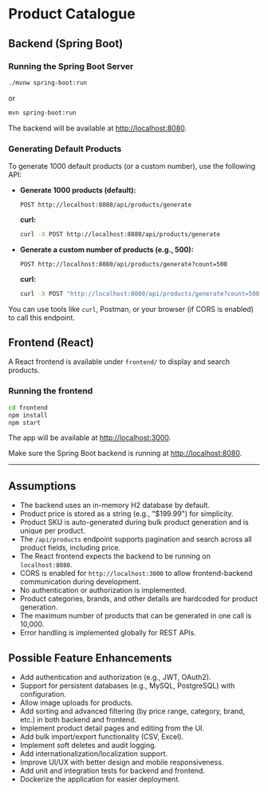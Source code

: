 # Product Catalogue

## Backend (Spring Boot)

### Running the Spring Boot Server

```bash
./mvnw spring-boot:run
```
or
```bash
mvn spring-boot:run
```

The backend will be available at [http://localhost:8080](http://localhost:8080).

### Generating Default Products

To generate 1000 default products (or a custom number), use the following API:

- **Generate 1000 products (default):**
  ```
  POST http://localhost:8080/api/products/generate
  ```
  **curl:**
  ```bash
  curl -X POST http://localhost:8080/api/products/generate
  ```

- **Generate a custom number of products (e.g., 500):**
  ```
  POST http://localhost:8080/api/products/generate?count=500
  ```
  **curl:**
  ```bash
  curl -X POST "http://localhost:8080/api/products/generate?count=500"
  ```

You can use tools like `curl`, Postman, or your browser (if CORS is enabled) to call this endpoint.

## Frontend (React)

A React frontend is available under `frontend/` to display and search products.

### Running the frontend

```bash
cd frontend
npm install
npm start
```

The app will be available at [http://localhost:3000](http://localhost:3000).

Make sure the Spring Boot backend is running at [http://localhost:8080](http://localhost:8080).

---

## Assumptions

- The backend uses an in-memory H2 database by default.
- Product price is stored as a string (e.g., "$199.99") for simplicity.
- Product SKU is auto-generated during bulk product generation and is unique per product.
- The `/api/products` endpoint supports pagination and search across all product fields, including price.
- The React frontend expects the backend to be running on `localhost:8080`.
- CORS is enabled for `http://localhost:3000` to allow frontend-backend communication during development.
- No authentication or authorization is implemented.
- Product categories, brands, and other details are hardcoded for product generation.
- The maximum number of products that can be generated in one call is 10,000.
- Error handling is implemented globally for REST APIs.

## Possible Feature Enhancements

- Add authentication and authorization (e.g., JWT, OAuth2).
- Support for persistent databases (e.g., MySQL, PostgreSQL) with configuration.
- Allow image uploads for products.
- Add sorting and advanced filtering (by price range, category, brand, etc.) in both backend and frontend.
- Implement product detail pages and editing from the UI.
- Add bulk import/export functionality (CSV, Excel).
- Implement soft deletes and audit logging.
- Add internationalization/localization support.
- Improve UI/UX with better design and mobile responsiveness.
- Add unit and integration tests for backend and frontend.
- Dockerize the application for easier deployment.
